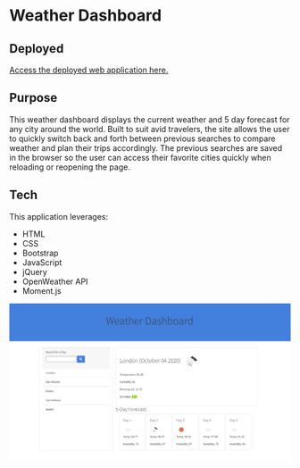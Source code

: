 # Weather Dashboard

## Deployed

[Access the deployed web application here.](https://christinakerr.github.io/WeatherDashboard/)

## Purpose

This weather dashboard displays the current weather and 5 day forecast for any city around the world. Built to suit avid travelers, the site allows the user to quickly switch back and forth between previous searches to compare weather and plan their trips accordingly. The previous searches are saved in the browser so the user can access their favorite cities quickly when reloading or reopening the page.

## Tech

This application leverages:

* HTML
* CSS
* Bootstrap
* JavaScript
* jQuery
* OpenWeather API
* Moment.js

![Screenshot](screenshot.png)